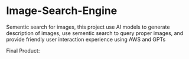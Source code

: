 # Image-Search-Engine
Sementic search for images, this project use AI models to generate description of images, use sementic search to query proper images, and provide friendly user interaction experience using AWS and GPTs

Final Product:
















